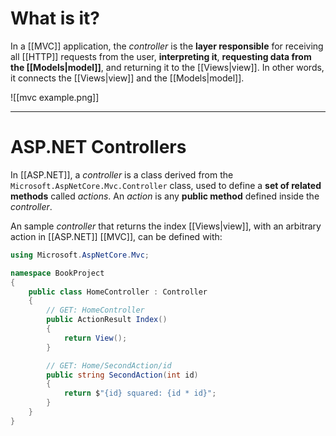 # What is it?

In a [[MVC]] application, the *controller* is the **layer responsible** for receiving all [[HTTP]] requests from the user, **interpreting it**, **requesting data from the [[Models|model]]**, and returning it to the [[Views|view]]. In other words, it connects the [[Views|view]] and the [[Models|model]].

![[mvc example.png]]
___
# ASP.NET Controllers

In [[ASP.NET]], a *controller* is a class derived from the `Microsoft.AspNetCore.Mvc.Controller` class, used to define a **set of related methods** called *actions*. An *action* is any **public method** defined inside the *controller*.

An sample *controller* that returns the index [[Views|view]], with an arbitrary action in [[ASP.NET]] [[MVC]], can be defined with:

```csharp
using Microsoft.AspNetCore.Mvc;

namespace BookProject
{
    public class HomeController : Controller
    {
        // GET: HomeController
        public ActionResult Index()
        {
            return View();
        }

        // GET: Home/SecondAction/id
        public string SecondAction(int id)
        {
            return $"{id} squared: {id * id}";
        }
    }
}
```